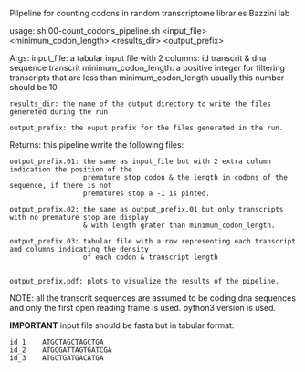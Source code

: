 Pilpeline for counting codons in random transcriptome libraries
Bazzini lab


usage: sh 00-count_codons_pipeline.sh <input_file> <minimum_codon_length> <results_dir> <output_prefix>


Args:
    input_file: a tabular input file with 2 columns: id transcrit &  dna sequence transcrit
    minimum_codon_length: a positive integer for filtering transcripts that are less than minimum_codon_length
                          usually this number should be 10
    
    results_dir: the name of the output directory to write the files genereted during the run
    
    output_prefix: the ouput prefix for the files generated in the run.


Returns:
    this pipeline wrrite the following files:
    
    output_prefix.01: the same as input_file but with 2 extra column indication the position of the
                      premature stop codon & the length in codons of the sequence, if there is not
                      prematures stop a -1 is pinted.

    output_prefix.02: the same as output_prefix.01 but only transcripts with no premature stop are display
                      & with length grater than minimum_codon_length.

    output_prefix.03: tabular file with a row representing each transcript and columns indicating the density
                      of each codon & transcript length

    
    output_prefix.pdf: plots to visualize the results of the pipeline.


NOTE: all the transcrit sequences are assumed to be coding dna sequences and only the first open reading
      frame is used. python3 version is used.

**IMPORTANT** input file should be fasta but in tabular format:

```
id_1	ATGCTAGCTAGCTGA
id_2	ATGCGATTAGTGATCGA
id_3	ATGCTGATGACATGA
```
